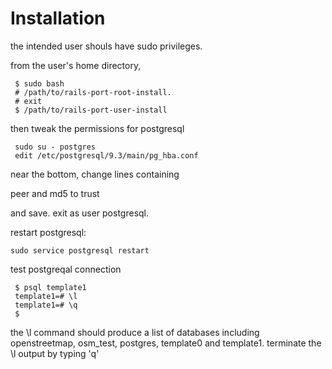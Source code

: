 Installation
============

the intended user shouls have sudo privileges.

from the user's home directory,

     $ sudo bash
     # /path/to/rails-port-root-install.
     # exit
     $ /path/to/rails-port-user-install

then tweak the permissions for postgresql

     sudo su - postgres
     edit /etc/postgresql/9.3/main/pg_hba.conf

near the bottom, change lines containing

peer and md5 to trust

and save. exit as user postgresql.

restart postgresql:

	sudo service postgresql restart

test postgreqal connection

     $ psql template1
     template1=# \l
     template1=# \q
     $

the \l command should produce a list of databases including
openstreetmap, osm_test, postgres, template0 and template1. terminate
the \l output by typing 'q'


